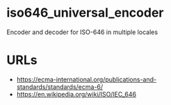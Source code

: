 # iso646_universal_encoder
Encoder and decoder for ISO-646 in multiple locales

# URLs

* https://ecma-international.org/publications-and-standards/standards/ecma-6/
* https://en.wikipedia.org/wiki/ISO/IEC_646
